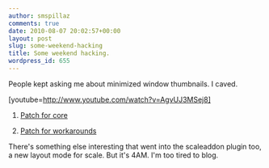 ```yaml
---
author: smspillaz
comments: true
date: 2010-08-07 20:02:57+00:00
layout: post
slug: some-weekend-hacking
title: Some weekend hacking.
wordpress_id: 655
---
```


People kept asking me about minimized window thumbnails. I caved.

[youtube=http://www.youtube.com/watch?v=AgvUJ3MSej8]



	
  1. [Patch for core](http://pastebin.ca/1912905)

	
  2. [Patch for workarounds](http://pastebin.ca/1912906)


There's something else interesting that went into the scaleaddon plugin too, a new layout mode for scale. But it's 4AM. I'm too tired to blog.
